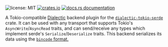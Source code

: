 ![license: MIT](https://img.shields.io/github/license/boltlabs-inc/dialectic)
[![crates.io](https://img.shields.io/crates/v/dialectic-tokio-serde-bincode)](https://crates.io/crates/dialectic-tokio-serde-bincode)
[![docs.rs documentation](https://docs.rs/dialectic-tokio-serde-bincode/badge.svg)](https://docs.rs/dialectic-tokio-serde-bincode)

A Tokio-compatible [Dialectic](https://crates.io/crates/dialectic) backend plugin for the
[`dialectic-tokio-serde`](https://crates.io/crates/dialectic-tokio-serde) crate. It can be used with
any transport that supports Tokio's `AsyncWrite`/`AsyncRead` traits, and can send/receive any types
which implement serde's `Serialize`/`Deserialize` traits. This backend serializes its data using the
[`bincode` format.](https://crates.io/crates/bincode)
